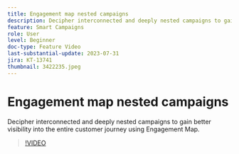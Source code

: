 ```yaml
---
title: Engagement map nested campaigns
description: Decipher interconnected and deeply nested campaigns to gain better visibility into the entire customer journey using Engagement Map.
feature: Smart Campaigns
role: User
level: Beginner
doc-type: Feature Video
last-substantial-update: 2023-07-31
jira: KT-13741
thumbnail: 3422235.jpeg
---
```


# Engagement map nested campaigns

Decipher interconnected and deeply nested campaigns to gain better visibility into the entire customer journey using Engagement Map.

>[!VIDEO](https://video.tv.adobe.com/v/3422235/?learn=on)
